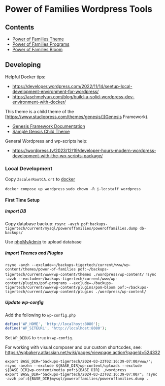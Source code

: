 # Power of Families Wordpress Tools

## Contents

- [Power of Families Theme](power-of-families-theme)
- [Power of Families Programs](pof-programs-plugin)
- [Power of Families Bloom](pof-bloom-plugin)

## Developing

Helpful Docker tips:

- https://developer.wordpress.com/2022/11/14/seetup-local-development-environment-for-wordpress/
- https://aschmelyun.com/blog/build-a-solid-wordpress-dev-environment-with-docker/

This theme is a child theme of the [https://www.studiopress.com/themes/genesis/](Genesis Framework).

- [Genesis Framework Documentation](https://developer.wpengine.com/themes/genesis-framework/)
- [Sample Gensis Child Theme](https://github.com/studiopress/genesis-sample)

General Wordpress and wp-scripts help:

- https://wordpress.tv/2023/12/19/developer-hours-modern-wordpress-development-with-the-wp-scripts-package/

### Local Development

Copy `ZscalerRootCA.crt` to [docker](docker)

`docker compose up wordpress`
`sudo chown -R j-lo:staff wordpress`

#### First Time Setup

##### Import DB

Copy database backup:
`rsync -avzh pof:backups-tigertech/current/mysql/poweroffamilies/poweroffamilies.dump db-backups/`

Use [phpMyAdmin](http://localhost:8180) to upload database

##### Import Themes and Plugins

`rsync -avzh --exclude=~/backups-tigertech/current/www/wp-content/themes/power-of-families pof:~/backups-tigertech/current/www/wp-content/themes ./wordpress/wp-content/`
`rsync -avzh --exclude=~/backups-tigertech/current/www/wp-content/plugins/pof-programs --exclude=~/backups-tigertech/current/www/wp-content/plugins/pom-bloom pof:~/backups-tigertech/current/www/wp-content/plugins ./wordpress/wp-content/`

##### Update wp-config

Add the following to `wp-config.php`

```php
define('WP_HOME', 'http://localhost:8080');
define('WP_SITEURL', 'http://localhost:8080');
```

Set `WP_DEBUG` to `true` in `wp-config`.

For working with visual composer and our custom shortcodes, see: https://wpbakery.atlassian.net/wiki/pages/viewpage.action?pageId=524332

```
export BASE_DIR="backups-tigertech/2024-03-23T02:16:39-07:00/www/"; rsync -avzhn --exclude ${BASE_DIR}wp-content/uploads --exclude ${BASE_DIR}wp-content/media pof:${BASE_DIR} ./wordpress
export BASE_DIR="backups-tigertech/2024-03-23T02:16:39-07:00/"; rsync -avzh pof:${BASE_DIR}mysql/poweroffamilies/poweroffamilies.dump .
```